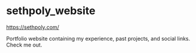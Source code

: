 # sethpoly_website
https://sethpoly.com/

Portfolio website containing my experience, past projects, and social links.
<br>
Check me out.